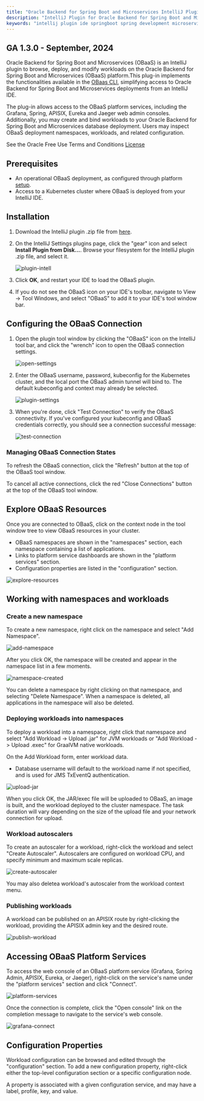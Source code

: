 ```yaml
---
title: "Oracle Backend for Spring Boot and Microservices IntelliJ Plugin"
description: "IntelliJ Plugin for Oracle Backend for Spring Boot and Microservices"
keywords: "intellij plugin ide springboot spring development microservices development oracle backend"
---
```


## GA 1.3.0 - September, 2024

Oracle Backend for Spring Boot and Microservices (OBaaS) is an IntelliJ plugin to browse, deploy, and modify workloads on the Oracle Backend for Spring Boot and Microservices (OBaaS) platform.This plug-in implements the functionalities available in the [OBaas CLI](../../development/cli), simplifying  access to Oracle Backend for Spring Boot and Microservices deployments from an IntelliJ IDE. 

The plug-in allows access to the OBaaS platform services, including the Grafana, Spring, APISIX, Eureka and Jaeger web admin consoles. Additionally, you may create and bind workloads to your  Oracle Backend for Spring Boot and Microservices database deployment. Users may inspect OBaaS deployment namespaces, workloads, and related configuration.

See the Oracle Free Use Terms and Conditions [License](https://oss.oracle.com/licenses/upl/)

## Prerequisites

* An operational OBaaS deployment, as configured through platform [setup](../../setup/).
* Access to a Kubernetes cluster where OBaaS is deployed from your IntelliJ IDE.

## Installation

1. Download the IntelliJ plugin .zip file from [here](https://github.com/oracle/microservices-datadriven/releases/tag/OBAAS-1.3.0).

2. On the IntelliJ Settings plugins page, click the "gear" icon and select **Install Plugin from Disk...**. Browse your filesystem for the IntelliJ plugin .zip file, and select it.

    ![plugin-intell](./images/install-from-disk.png)

3. Click **OK**, and restart your IDE to load the OBaaS plugin.

4. If you do not see the OBaaS icon on your IDE's toolbar, navigate to View -> Tool Windows, and select "OBaaS" to add it to your IDE's tool window bar.

## Configuring the OBaaS Connection

1. Open the plugin tool window by clicking the "OBaaS" icon on the IntelliJ tool bar, and click the "wrench" icon to open the OBaaS connection settings.

    ![open-settings](./images/open-settings.png)

2. Enter the OBaaS username, password, kubeconfig for the Kubernetes cluster, and the local port the OBaaS admin tunnel will bind to. The default kubeconfig and context may already be selected.

   ![plugin-settings](./images/settings.png)

3. When you're done, click "Test Connection" to verify the OBaaS connectivity. If you've configured your kubeconfig and OBaaS credentials correctly, you should see a connection successful message:

    ![test-connection](./images/test-connection.png)

### Managing OBaaS Connection States

To refresh the OBaaS connection, click the "Refresh" button at the top of the OBaaS tool window.

To cancel all active connections, click the red "Close Connections" button at the top of the OBaaS tool window.

## Explore OBaaS Resources

Once you are connected to OBaaS, click on the context node in the tool window tree to view OBaaS resources in your cluster.

- OBaaS namespaces are shown in the "namespaces" section, each namespace containing a list of applications.
- Links to platform service dashboards are shown in the "platform services" section.
- Configuration properties are listed in the "configuration" section.

![explore-resources](./images/explore-resources.png)

## Working with namespaces and workloads
   
### Create a new namespace

To create a new namespace, right click on the namespace and select "Add Namespace". 

![add-namespace](./images/add-namespace.png)

After you click OK, the namespace will be created and appear in the namespace list in a few moments.

![namespace-created](./images/namespace-created.png)

You can delete a namespace by right clicking on that namespace, and selecting "Delete Namespace". When a namespace is deleted, all applications in the namespace will also be deleted.

### Deploying workloads into namespaces

To deploy a workload into a namespace, right click that namespace and select "Add Workload -> Upload .jar" for JVM workloads or "Add Workload -> Upload .exec" for GraalVM native workloads.

On the Add Workload form, enter workload data.
- Database username will default to the workload name if not specified, and is used for JMS TxEventQ authentication.

![upload-jar](./images/upload-jar.png)

When you click OK, the JAR/exec file will be uploaded to OBaaS, an image is built, and the workload deployed to the cluster namespace. The task duration will vary depending on the size of the upload file and your network connection for upload.

### Workload autoscalers

To create an autoscaler for a workload, right-click the workload and select "Create Autoscaler". Autoscalers are configured on workload CPU, and specify minimum and maximum scale replicas.

![create-autoscaler](./images/create-autoscaler.png)

You may also deletea workload's autoscaler from the workload context menu.

### Publishing workloads

A workload can be published on an APISIX route by right-clicking the workload, providing the APISIX admin key and the desired route.

![publish-workload](./images/publish-workload.png)

## Accessing OBaaS Platform Services

To access the web console of an OBaaS platform service (Grafana, Spring Admin, APISIX, Eureka, or Jaeger), right-click on the service's name under the "platform services" section and click "Connect".

![platform-services](./images/platform-services.png)

Once the connection is complete, click the "Open console" link on the completion message to navigate to the service's web console.

![grafana-connect](./images/grafana-connect.png)

## Configuration Properties

Workload configuration can be browsed and edited through the "configuration" section. To add a new configuration property, right-click either the top-level configuration section or a specific configuration node.

A property is associated with a given configuration service, and may have a label, profile, key, and value.
